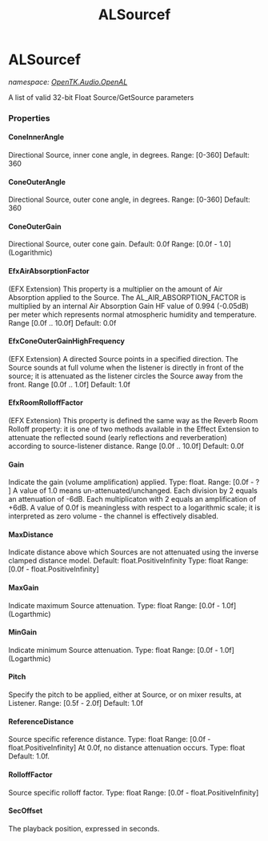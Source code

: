﻿---
title: ALSourcef
---

# ALSourcef
_namespace: [OpenTK.Audio.OpenAL](N-OpenTK.Audio.OpenAL.html)_

A list of valid 32-bit Float Source/GetSource parameters



### Properties

#### ConeInnerAngle
Directional Source, inner cone angle, in degrees. Range: [0-360] Default: 360
#### ConeOuterAngle
Directional Source, outer cone angle, in degrees. Range: [0-360] Default: 360
#### ConeOuterGain
Directional Source, outer cone gain. Default: 0.0f Range: [0.0f - 1.0] (Logarithmic)
#### EfxAirAbsorptionFactor
(EFX Extension) This property is a multiplier on the amount of Air Absorption applied to the Source. The AL_AIR_ABSORPTION_FACTOR is multiplied by an internal Air Absorption Gain HF value of 0.994 (-0.05dB) per meter which represents normal atmospheric humidity and temperature. Range [0.0f .. 10.0f] Default: 0.0f
#### EfxConeOuterGainHighFrequency
(EFX Extension) A directed Source points in a specified direction. The Source sounds at full volume when the listener is directly in front of the source; it is attenuated as the listener circles the Source away from the front. Range [0.0f .. 1.0f] Default: 1.0f
#### EfxRoomRolloffFactor
(EFX Extension) This property is defined the same way as the Reverb Room Rolloff property: it is one of two methods available in the Effect Extension to attenuate the reflected sound (early reflections and reverberation) according to source-listener distance. Range [0.0f .. 10.0f] Default: 0.0f
#### Gain
Indicate the gain (volume amplification) applied. Type: float. Range: [0.0f - ? ] A value of 1.0 means un-attenuated/unchanged. Each division by 2 equals an attenuation of -6dB. Each multiplicaton with 2 equals an amplification of +6dB. A value of 0.0f is meaningless with respect to a logarithmic scale; it is interpreted as zero volume - the channel is effectively disabled.
#### MaxDistance
Indicate distance above which Sources are not attenuated using the inverse clamped distance model. Default: float.PositiveInfinity Type: float Range: [0.0f - float.PositiveInfinity]
#### MaxGain
Indicate maximum Source attenuation. Type: float Range: [0.0f - 1.0f] (Logarthmic)
#### MinGain
Indicate minimum Source attenuation. Type: float Range: [0.0f - 1.0f] (Logarthmic)
#### Pitch
Specify the pitch to be applied, either at Source, or on mixer results, at Listener. Range: [0.5f - 2.0f] Default: 1.0f
#### ReferenceDistance
Source specific reference distance. Type: float Range: [0.0f - float.PositiveInfinity] At 0.0f, no distance attenuation occurs. Type: float Default: 1.0f.
#### RolloffFactor
Source specific rolloff factor. Type: float Range: [0.0f - float.PositiveInfinity]
#### SecOffset
The playback position, expressed in seconds.


